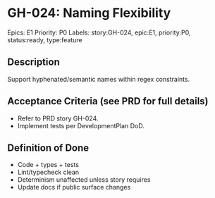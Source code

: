 # GH-024: Naming Flexibility

Epics: E1
Priority: P0
Labels: story:GH-024, epic:E1, priority:P0, status:ready, type:feature

## Description
Support hyphenated/semantic names within regex constraints.

## Acceptance Criteria (see PRD for full details)
- Refer to PRD story GH-024.
- Implement tests per DevelopmentPlan DoD.

## Definition of Done
- Code + types + tests
- Lint/typecheck clean
- Determinism unaffected unless story requires
- Update docs if public surface changes
